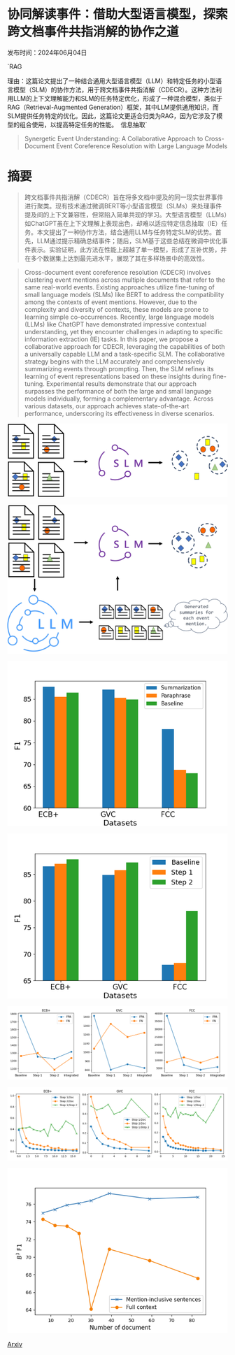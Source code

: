 # 协同解读事件：借助大型语言模型，探索跨文档事件共指消解的协作之道

发布时间：2024年06月04日

`RAG

理由：这篇论文提出了一种结合通用大型语言模型（LLM）和特定任务的小型语言模型（SLM）的协作方法，用于跨文档事件共指消解（CDECR）。这种方法利用LLM的上下文理解能力和SLM的任务特定优化，形成了一种混合模型，类似于RAG（Retrieval-Augmented Generation）框架，其中LLM提供通用知识，而SLM提供任务特定的优化。因此，这篇论文更适合归类为RAG，因为它涉及了模型的组合使用，以提高特定任务的性能。` `信息抽取`

> Synergetic Event Understanding: A Collaborative Approach to Cross-Document Event Coreference Resolution with Large Language Models

# 摘要

> 跨文档事件共指消解（CDECR）旨在将多文档中提及的同一现实世界事件进行聚类。现有技术通过微调BERT等小型语言模型（SLMs）来处理事件提及间的上下文兼容性，但常陷入简单共现的学习。大型语言模型（LLMs）如ChatGPT虽在上下文理解上表现出色，却难以适应特定信息抽取（IE）任务。本文提出了一种协作方法，结合通用LLM与任务特定SLM的优势。首先，LLM通过提示精确总结事件；随后，SLM基于这些总结在微调中优化事件表示。实验证明，此方法在性能上超越了单一模型，形成了互补优势，并在多个数据集上达到最先进水平，展现了其在多样场景中的高效性。

> Cross-document event coreference resolution (CDECR) involves clustering event mentions across multiple documents that refer to the same real-world events. Existing approaches utilize fine-tuning of small language models (SLMs) like BERT to address the compatibility among the contexts of event mentions. However, due to the complexity and diversity of contexts, these models are prone to learning simple co-occurrences. Recently, large language models (LLMs) like ChatGPT have demonstrated impressive contextual understanding, yet they encounter challenges in adapting to specific information extraction (IE) tasks. In this paper, we propose a collaborative approach for CDECR, leveraging the capabilities of both a universally capable LLM and a task-specific SLM. The collaborative strategy begins with the LLM accurately and comprehensively summarizing events through prompting. Then, the SLM refines its learning of event representations based on these insights during fine-tuning. Experimental results demonstrate that our approach surpasses the performance of both the large and small language models individually, forming a complementary advantage. Across various datasets, our approach achieves state-of-the-art performance, underscoring its effectiveness in diverse scenarios.

![协同解读事件：借助大型语言模型，探索跨文档事件共指消解的协作之道](../../../paper_images/2406.02148/intro_slm.jpg)

![协同解读事件：借助大型语言模型，探索跨文档事件共指消解的协作之道](../../../paper_images/2406.02148/intro_llm.jpg)

![协同解读事件：借助大型语言模型，探索跨文档事件共指消解的协作之道](../../../paper_images/2406.02148/paraphrase_f1.png)

![协同解读事件：借助大型语言模型，探索跨文档事件共指消解的协作之道](../../../paper_images/2406.02148/multi-step_f1.png)

![协同解读事件：借助大型语言模型，探索跨文档事件共指消解的协作之道](../../../paper_images/2406.02148/multi-step_errors.png)

![协同解读事件：借助大型语言模型，探索跨文档事件共指消解的协作之道](../../../paper_images/2406.02148/len_ratio.png)

![协同解读事件：借助大型语言模型，探索跨文档事件共指消解的协作之道](../../../paper_images/2406.02148/demo_num_impact.png)

[Arxiv](https://arxiv.org/abs/2406.02148)